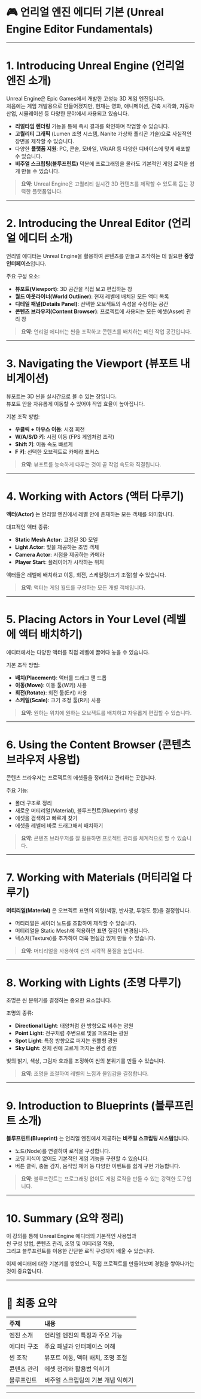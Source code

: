 # 🎮 언리얼 엔진 에디터 기본 (Unreal Engine Editor Fundamentals)

---

# 1. Introducing Unreal Engine (언리얼 엔진 소개)

Unreal Engine은 Epic Games에서 개발한 고성능 3D 게임 엔진입니다.  
처음에는 게임 개발용으로 만들어졌지만, 현재는 영화, 애니메이션, 건축 시각화, 자동차 산업, 시뮬레이션 등 다양한 분야에서 사용되고 있습니다.

- **리얼타임 렌더링** 기능을 통해 즉시 결과를 확인하며 작업할 수 있습니다.
- **고퀄리티 그래픽** (Lumen 조명 시스템, Nanite 가상화 폴리곤 기술)으로 사실적인 장면을 제작할 수 있습니다.
- 다양한 **플랫폼 지원**: PC, 콘솔, 모바일, VR/AR 등 다양한 디바이스에 맞게 배포할 수 있습니다.
- **비주얼 스크립팅(블루프린트)** 덕분에 프로그래밍을 몰라도 기본적인 게임 로직을 쉽게 만들 수 있습니다.

> **요약**: Unreal Engine은 고퀄리티 실시간 3D 컨텐츠를 제작할 수 있도록 돕는 강력한 플랫폼입니다.

---

# 2. Introducing the Unreal Editor (언리얼 에디터 소개)

언리얼 에디터는 Unreal Engine을 활용하여 콘텐츠를 만들고 조작하는 데 필요한 **중앙 인터페이스**입니다.

주요 구성 요소:
- **뷰포트(Viewport)**: 3D 공간을 직접 보고 편집하는 창
- **월드 아웃라이너(World Outliner)**: 현재 레벨에 배치된 모든 액터 목록
- **디테일 패널(Details Panel)**: 선택한 오브젝트의 속성을 수정하는 공간
- **콘텐츠 브라우저(Content Browser)**: 프로젝트에 사용되는 모든 에셋(Asset) 관리 창

> **요약**: 언리얼 에디터는 씬을 조작하고 콘텐츠를 배치하는 메인 작업 공간입니다.

---

# 3. Navigating the Viewport (뷰포트 내비게이션)

뷰포트는 3D 씬을 실시간으로 볼 수 있는 창입니다.  
뷰포트 안을 자유롭게 이동할 수 있어야 작업 효율이 높아집니다.

기본 조작 방법:
- **우클릭 + 마우스 이동**: 시점 회전
- **W/A/S/D 키**: 시점 이동 (FPS 게임처럼 조작)
- **Shift 키**: 이동 속도 빠르게
- **F 키**: 선택한 오브젝트로 카메라 포커스

> **요약**: 뷰포트를 능숙하게 다루는 것이 곧 작업 속도와 직결됩니다.

---

# 4. Working with Actors (액터 다루기)

**액터(Actor)** 는 언리얼 엔진에서 레벨 안에 존재하는 모든 객체를 의미합니다.

대표적인 액터 종류:
- **Static Mesh Actor**: 고정된 3D 모델
- **Light Actor**: 빛을 제공하는 조명 객체
- **Camera Actor**: 시점을 제공하는 카메라
- **Player Start**: 플레이어가 시작하는 위치

액터들은 레벨에 배치하고 이동, 회전, 스케일링(크기 조절)할 수 있습니다.

> **요약**: 액터는 게임 월드를 구성하는 모든 개별 객체입니다.

---

# 5. Placing Actors in Your Level (레벨에 액터 배치하기)

에디터에서는 다양한 액터를 직접 레벨에 끌어다 놓을 수 있습니다.

기본 조작 방법:
- **배치(Placement)**: 액터를 드래그 앤 드롭
- **이동(Move)**: 이동 툴(W키) 사용
- **회전(Rotate)**: 회전 툴(E키) 사용
- **스케일(Scale)**: 크기 조정 툴(R키) 사용

> **요약**: 원하는 위치에 원하는 오브젝트를 배치하고 자유롭게 편집할 수 있습니다.

---

# 6. Using the Content Browser (콘텐츠 브라우저 사용법)

콘텐츠 브라우저는 프로젝트의 에셋들을 정리하고 관리하는 곳입니다.

주요 기능:
- 폴더 구조로 정리
- 새로운 머티리얼(Material), 블루프린트(Blueprint) 생성
- 에셋을 검색하고 빠르게 찾기
- 에셋을 레벨에 바로 드래그해서 배치하기

> **요약**: 콘텐츠 브라우저를 잘 활용하면 프로젝트 관리를 체계적으로 할 수 있습니다.

---

# 7. Working with Materials (머티리얼 다루기)

**머티리얼(Material)** 은 오브젝트 표면의 외형(색깔, 반사광, 투명도 등)을 결정합니다.

- 머티리얼은 셰이더 노드를 조합하여 제작할 수 있습니다.
- 머티리얼을 Static Mesh에 적용하면 표면 질감이 변경됩니다.
- 텍스처(Texture)를 추가하여 더욱 현실감 있게 만들 수 있습니다.

> **요약**: 머티리얼을 사용하여 씬의 시각적 품질을 높입니다.

---

# 8. Working with Lights (조명 다루기)

조명은 씬 분위기를 결정하는 중요한 요소입니다.

조명의 종류:
- **Directional Light**: 태양처럼 한 방향으로 비추는 광원
- **Point Light**: 전구처럼 주변으로 빛을 퍼뜨리는 광원
- **Spot Light**: 특정 방향으로 퍼지는 원뿔형 광원
- **Sky Light**: 전체 씬에 고르게 퍼지는 환경 광원

빛의 밝기, 색상, 그림자 효과를 조정하여 씬의 분위기를 만들 수 있습니다.

> **요약**: 조명을 조절하여 레벨의 느낌과 몰입감을 결정합니다.

---

# 9. Introduction to Blueprints (블루프린트 소개)

**블루프린트(Blueprint)** 는 언리얼 엔진에서 제공하는 **비주얼 스크립팅 시스템**입니다.

- 노드(Node)를 연결하여 로직을 구성합니다.
- 코딩 지식이 없어도 기본적인 게임 기능을 구현할 수 있습니다.
- 버튼 클릭, 충돌 감지, 움직임 제어 등 다양한 이벤트를 쉽게 구현 가능합니다.

> **요약**: 블루프린트는 프로그래밍 없이도 게임 로직을 만들 수 있는 강력한 도구입니다.

---

# 10. Summary (요약 정리)

이 강의를 통해 Unreal Engine 에디터의 기본적인 사용법과  
씬 구성 방법, 콘텐츠 관리, 조명 및 머티리얼 적용,  
그리고 블루프린트를 이용한 간단한 로직 구성까지 배울 수 있습니다.

이제 에디터에 대한 기본기를 쌓았으니, 직접 프로젝트를 만들어보며 경험을 쌓아나가는 것이 중요합니다.

---

# 🚀 최종 요약

| 주제 | 내용 |
|:---|:---|
| 엔진 소개 | 언리얼 엔진의 특징과 주요 기능 |
| 에디터 구조 | 주요 패널과 인터페이스 이해 |
| 씬 조작 | 뷰포트 이동, 액터 배치, 조명 조절 |
| 콘텐츠 관리 | 에셋 정리와 활용법 익히기 |
| 블루프린트 | 비주얼 스크립팅의 기본 개념 익히기 |

---

